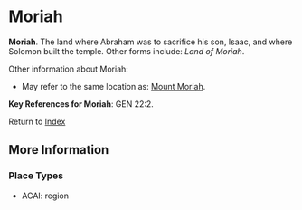 # Moriah
**Moriah**. 
The land where Abraham was to sacrifice his son, Isaac, and where Solomon built the temple. 
Other forms include: 
*Land of Moriah*. 




Other information about Moriah:


* May refer to the same location as: 
[Mount Moriah](MoriahMount.md). 




**Key References for Moriah**: 
GEN 22:2. 






Return to [Index](00-Index.md)

## More Information

### Place Types

* ACAI: region




